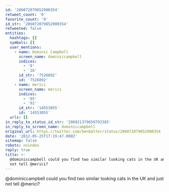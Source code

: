 ```yaml
---
id: '206072079852900354'
retweet_count: '0'
favorite_count: '0'
id_str: '206072079852900354'
retweeted: false
entities:
  hashtags: []
  symbols: []
  user_mentions:
    - name: Dominic Campbell
      screen_name: dominiccampbell
      indices:
        - '0'
        - '16'
      id_str: '7526892'
      id: '7526892'
    - name: merici
      screen_name: merici
      indices:
        - '85'
        - '92'
      id_str: '14553055'
      id: '14553055'
  urls: []
in_reply_to_status_id_str: '206021379659792385'
in_reply_to_screen_name: dominiccampbell
original_url: https://twitter.com/benbalter/status/206072079852900354
date: '2012-05-25T17:19:47.000Z'
sitemap: false
robots: noindex
reply: true
title: >-
  @dominiccampbell could you find two similar looking cats in the UK and just
  not tell @merici?
---
```


@dominiccampbell could you find two similar looking cats in the UK and just not tell @merici?